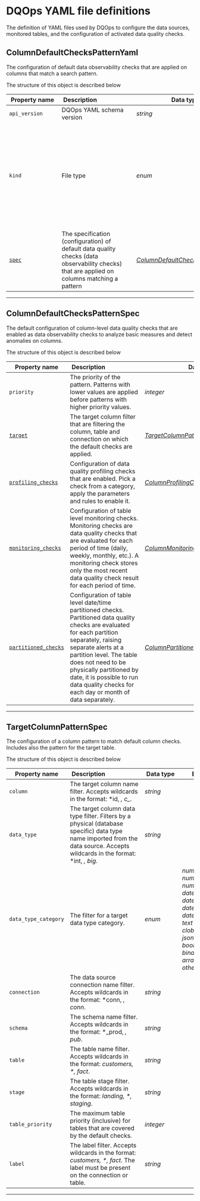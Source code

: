 # DQOps YAML file definitions
The definition of YAML files used by DQOps to configure the data sources, monitored tables, and the configuration of activated data quality checks.


## ColumnDefaultChecksPatternYaml
The configuration of default data observability checks that are applied on columns that match a search pattern.









The structure of this object is described below

|&nbsp;Property&nbsp;name&nbsp;|&nbsp;Description&nbsp;&nbsp;&nbsp;&nbsp;&nbsp;&nbsp;&nbsp;&nbsp;&nbsp;&nbsp;&nbsp;&nbsp;&nbsp;&nbsp;&nbsp;&nbsp;&nbsp;&nbsp;&nbsp;&nbsp;&nbsp;|&nbsp;Data&nbsp;type&nbsp;|&nbsp;Enum&nbsp;values&nbsp;|&nbsp;Default&nbsp;value&nbsp;|&nbsp;Sample&nbsp;values&nbsp;|
|---------------|---------------------------------|-----------|-------------|---------------|---------------|
|<span class="no-wrap-code ">`api_version`</span>|DQOps YAML schema version|*string*| |dqo/v1| |
|<span class="no-wrap-code ">`kind`</span>|File type|*enum*|*source*<br/>*table*<br/>*sensor*<br/>*provider_sensor*<br/>*rule*<br/>*check*<br/>*settings*<br/>*file_index*<br/>*dashboards*<br/>*default_schedules*<br/>*default_checks*<br/>*default_table_checks*<br/>*default_column_checks*<br/>*default_notifications*<br/>|default_column_checks| |
|<span class="no-wrap-code ">[`spec`](./ColumnDefaultChecksPatternYaml.md#columndefaultcheckspatternspec)</span>|The specification (configuration) of default data quality checks (data observability checks) that are applied on columns matching a pattern|*[ColumnDefaultChecksPatternSpec](./ColumnDefaultChecksPatternYaml.md#columndefaultcheckspatternspec)*| | | |









___


## ColumnDefaultChecksPatternSpec
The default configuration of column-level data quality checks that are enabled as data observability checks to analyze basic measures and detect anomalies on columns.









The structure of this object is described below

|&nbsp;Property&nbsp;name&nbsp;|&nbsp;Description&nbsp;&nbsp;&nbsp;&nbsp;&nbsp;&nbsp;&nbsp;&nbsp;&nbsp;&nbsp;&nbsp;&nbsp;&nbsp;&nbsp;&nbsp;&nbsp;&nbsp;&nbsp;&nbsp;&nbsp;&nbsp;|&nbsp;Data&nbsp;type&nbsp;|&nbsp;Enum&nbsp;values&nbsp;|&nbsp;Default&nbsp;value&nbsp;|&nbsp;Sample&nbsp;values&nbsp;|
|---------------|---------------------------------|-----------|-------------|---------------|---------------|
|<span class="no-wrap-code ">`priority`</span>|The priority of the pattern. Patterns with lower values are applied before patterns with higher priority values.|*integer*| | | |
|<span class="no-wrap-code ">[`target`](./ColumnDefaultChecksPatternYaml.md#targetcolumnpatternspec)</span>|The target column filter that are filtering the column, table and connection on which the default checks are applied.|*[TargetColumnPatternSpec](./ColumnDefaultChecksPatternYaml.md#targetcolumnpatternspec)*| | | |
|<span class="no-wrap-code ">[`profiling_checks`](./profiling/column-profiling-checks.md#columnprofilingcheckcategoriesspec)</span>|Configuration of data quality profiling checks that are enabled. Pick a check from a category, apply the parameters and rules to enable it.|*[ColumnProfilingCheckCategoriesSpec](./profiling/column-profiling-checks.md#columnprofilingcheckcategoriesspec)*| | | |
|<span class="no-wrap-code ">[`monitoring_checks`](./TableYaml.md#columnmonitoringcheckcategoriesspec)</span>|Configuration of table level monitoring checks. Monitoring checks are data quality checks that are evaluated for each period of time (daily, weekly, monthly, etc.). A monitoring check stores only the most recent data quality check result for each period of time.|*[ColumnMonitoringCheckCategoriesSpec](./TableYaml.md#columnmonitoringcheckcategoriesspec)*| | | |
|<span class="no-wrap-code ">[`partitioned_checks`](./TableYaml.md#columnpartitionedcheckcategoriesspec)</span>|Configuration of table level date/time partitioned checks. Partitioned data quality checks are evaluated for each partition separately, raising separate alerts at a partition level. The table does not need to be physically partitioned by date, it is possible to run data quality checks for each day or month of data separately.|*[ColumnPartitionedCheckCategoriesSpec](./TableYaml.md#columnpartitionedcheckcategoriesspec)*| | | |









___


## TargetColumnPatternSpec
The configuration of a column pattern to match default column checks. Includes also the pattern for the target table.









The structure of this object is described below

|&nbsp;Property&nbsp;name&nbsp;|&nbsp;Description&nbsp;&nbsp;&nbsp;&nbsp;&nbsp;&nbsp;&nbsp;&nbsp;&nbsp;&nbsp;&nbsp;&nbsp;&nbsp;&nbsp;&nbsp;&nbsp;&nbsp;&nbsp;&nbsp;&nbsp;&nbsp;|&nbsp;Data&nbsp;type&nbsp;|&nbsp;Enum&nbsp;values&nbsp;|&nbsp;Default&nbsp;value&nbsp;|&nbsp;Sample&nbsp;values&nbsp;|
|---------------|---------------------------------|-----------|-------------|---------------|---------------|
|<span class="no-wrap-code ">`column`</span>|The target column name filter. Accepts wildcards in the format: *id, *, c_*.|*string*| | | |
|<span class="no-wrap-code ">`data_type`</span>|The target column data type filter. Filters by a physical (database specific) data type name imported from the data source. Accepts wildcards in the format: *int, *, big*.|*string*| | | |
|<span class="no-wrap-code ">`data_type_category`</span>|The filter for a target data type category.|*enum*|*numeric_integer*<br/>*numeric_decimal*<br/>*numeric_float*<br/>*datetime_timestamp*<br/>*datetime_datetime*<br/>*datetime_date*<br/>*datetime_time*<br/>*text*<br/>*clob*<br/>*json*<br/>*bool*<br/>*binary*<br/>*array*<br/>*other*<br/>| | |
|<span class="no-wrap-code ">`connection`</span>|The data source connection name filter. Accepts wildcards in the format: *conn, *, conn*.|*string*| | | |
|<span class="no-wrap-code ">`schema`</span>|The schema name filter. Accepts wildcards in the format: *_prod, *, pub*.|*string*| | | |
|<span class="no-wrap-code ">`table`</span>|The table name filter. Accepts wildcards in the format: *_customers, *, fact_*.|*string*| | | |
|<span class="no-wrap-code ">`stage`</span>|The table stage filter. Accepts wildcards in the format: *_landing, *, staging_*.|*string*| | | |
|<span class="no-wrap-code ">`table_priority`</span>|The maximum table priority (inclusive) for tables that are covered by the default checks.|*integer*| | | |
|<span class="no-wrap-code ">`label`</span>|The label filter. Accepts wildcards in the format: *_customers, *, fact_*. The label must be present on the connection or table.|*string*| | | |









___


